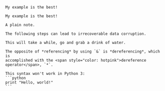 ```admonish info
My example is the best!
```
```admonish example
My example is the best!
```
```admonish
A plain note.
```
```admonish warning title="Data loss"
The following steps can lead to irrecoverable data corruption.
```
```admonish success title=""
This will take a while, go and grab a drink of water.
```
```admonish tip title='_Referencing_ and <i>dereferencing</i>'
The opposite of *referencing* by using `&` is *dereferencing*, which is
accomplished with the <span style="color: hotpink">dereference operator</span>, `*`.
```
~~~admonish bug
This syntax won't work in Python 3:
```python
print "Hello, world!"
```
~~~
